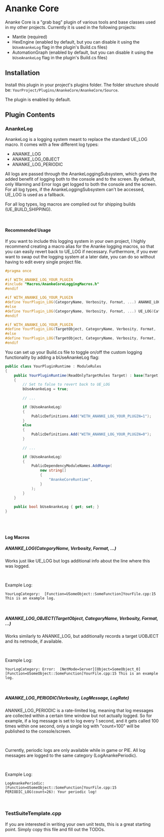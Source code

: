 # Ananke Core

Ananke Core is a "grab bag" plugin of various tools and base classes used in my other projects. Currently it is used in the following projects:

* Mantle (required)
* HexEngine (enabled by default, but you can disable it using the `bUseAnankeLog` flag in the plugin's Build.cs files)
* AutomationGraph (enabled by default, but you can disable it using the `bUseAnankeLog` flag in the plugin's Build.cs files)



## Installation

Install this plugin in your project's plugins folder. The folder structure should be: `YourProject/Plugins/AnankeCore/AnankeCore/Source`.



The plugin is enabled by default.



## Plugin Contents

### AnankeLog

AnankeLog is a logging system meant to replace the standard UE_LOG macro. It comes with a few different log types:

* ANANKE_LOG
* ANANKE_LOG_OBJECT
* ANANKE_LOG_PERIODIC



All logs are passed through the AnankeLoggingSubsystem, which gives the added benefit of logging both to the console and to the screen. By default, only Warning and Error logs get logged to both the console and the screen. For all log types, if the AnankeLoggingSubsystem can't be accessed, UE_LOG is used as a fallback.



For all log types, log macros are complied out for shipping builds (UE_BUILD_SHIPPING).

<br>

#### Recommended Usage

If you want to include this logging system in your own project, I highly recommend creating a macro alias for the Ananke logging macros, so that you can easily revert back to UE_LOG if necessary. Furthermore, if you ever want to swap out the logging system at a later date, you can do so without having to edit every single project file.

```c++
#pragma once

#if WITH_ANANKE_LOG_YOUR_PLUGIN
#include "Macros/AnankeCoreLoggingMacros.h"
#endif

#if WITH_ANANKE_LOG_YOUR_PLUGIN
#define YourPlugin_LOG(CategoryName, Verbosity, Format, ...) ANANKE_LOG(CategoryName, Verbosity, Format, ##__VA_ARGS__)
#else
#define YourPlugin_LOG(CategoryName, Verbosity, Format, ...) UE_LOG(CategoryName, Verbosity, Format, ##__VA_ARGS__)
#endif

#if WITH_ANANKE_LOG_YOUR_PLUGIN
#define YourPlugin_LOG(TargetObject, CategoryName, Verbosity, Format, ...) ANANKE_LOG_OBJECT(TargetObject, CategoryName, Verbosity, Format, ##__VA_ARGS__)
#else
#define YourPlugin_LOG(TargetObject, CategoryName, Verbosity, Format, ...) UE_LOG(CategoryName, Verbosity, Format, ##__VA_ARGS__)
#endif
```



You can set up your Build.cs file to toggle on/off the custom logging functionality by adding a bUseAnankeLog flag:

```c#
public class YourPluginRuntime : ModuleRules
{
	public YourPluginRuntime(ReadOnlyTargetRules Target) : base(Target)
	{
        // Set to false to revert back to UE_LOG
		bUseAnankeLog = true;
		
        // ... 

		if (bUseAnankeLog)
		{
			PublicDefinitions.Add("WITH_ANANKE_LOG_YOUR_PLUGIN=1");
		}
		else
		{
			PublicDefinitions.Add("WITH_ANANKE_LOG_YOUR_PLUGIN=0");
		}
        
        // ...

		if (bUseAnankeLog)
		{
			PublicDependencyModuleNames.AddRange(
				new string[]
				{
					"AnankeCoreRuntime",
				}
			);
		}
	}
	
	public bool bUseAnankeLog { get; set; }
}
```

<br>

<br>

#### Log Macros

##### ANANKE_LOG(CategoryName, Verbosity, Format, ...)

Works just like UE_LOG but logs additional info about the line where this was logged. 

<br>

Example Log:

`YourLogCategory:  [Function=USomeObject::SomeFunction]YourFile.cpp:15 This is an example log.`

<br>

##### ANANKE_LOG_OBJECT(TargetObject, CategoryName, Verbosity, Format, ...)

Works similarly to ANANKE_LOG, but additionally records a target UOBJECT and its netmode, if available.

<br>

Example Log:

`YourLogCategory: Error:  [NetMode=Server][Object=SomeObject_0][Function=USomeObject::SomeFunction]YourFile.cpp:15 This is an example log.`

<br>

##### ANANKE_LOG_PERIODIC(Verbosity, LogMessage, LogRate)

ANANKE_LOG_PERIODIC is a rate-limited log, meaning that log messages are collected within a certain time window but not actually logged. So for example, if a log message is set to log every 1 second, and it gets called 100 times within one second, only a single log with "count=100" will be published to the console/screen.

<br>

Currently, periodic logs are only available while in game or PIE. All log messages are logged to the same category (LogAnankePeriodic).

<br>

Example Log:

`LogAnankePeriodic:  [Function=USomeObject::SomeFunction]YourFile.cpp:15  PERIODIC_LOG(count=26): Your periodic log!`

<br>

### TestSuiteTemplate.cpp

If you are interested in writing your own unit tests, this is a great starting point. Simply copy this file and fill out the TODOs.